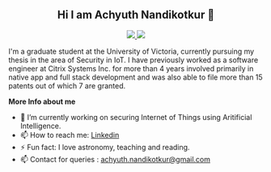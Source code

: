 <h2 align=center>
   Hi I am Achyuth Nandikotkur 👋
</h2>

<p align=center> 
  <a href="https://www.linkedin.com/in/achyuth-nandikotkur/" target="_blank"> <img src=https://img.shields.io/badge/LinkedIn-0077B5?style=for-the-badge&logo=linkedin&logoColor=white> </a>
  <a href="https://patents.google.com/?inventor=Nandikotkur+Achyuth" target="_blank"> <img src=https://img.shields.io/badge/GoogleScholar-0077B5?style=for-the-badge&logo=googlescholar&logoColor=white> </a>
</p>


I'm a graduate student at the University of Victoria, currently pursuing my thesis in the area of Security in IoT. I have previously worked as a software engineer at Citrix Systems Inc. for more than 4 years involved primarily in native app and full stack development and was also able to file more than 15 patents out of which 7 are granted.


**More Info about me**

- 🔭 I’m currently working on securing Internet of Things using Aritificial Intelligence.
- 📫 How to reach me: <a href="https://www.linkedin.com/in/achyuth-nandikotkur/">Linkedin</a>
- ⚡ Fun fact: I love astronomy, teaching and reading.
- 📫 Contact for queries : achyuth.nandikotkur@gmail.com
 
